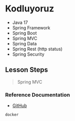 # Kodluyoruz
- Java 17
- Spring Framework
- Spring Boot
- Spring MVC
- Spring Data
- Spring Rest (http status)
- Spring Security

## Lesson Steps
> Spring MVC
>

### Reference Documentation

* [GitHub](https://github.com/ilkanatli/kodluyoruzSpringBoot)

```sh
docker
```